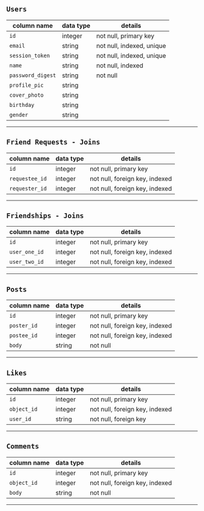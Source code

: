 ## `Users`
column name     | data type | details
----------------|-----------|-----------------------
`id`              | integer   | not null, primary key
`email`           | string    | not null, indexed, unique
`session_token`   | string    | not null, indexed, unique
`name`            | string    | not null, indexed
`password_digest` | string    | not null
`profile_pic`     | string    | 
`cover_photo`     | string    | 
`birthday`        | string    | 
`gender`          | string    | 

---

## `Friend Requests - Joins`
column name     | data type | details
----------------|-----------|-----------------------
`id`              | integer   | not null, primary key
`requestee_id`    | integer   | not null, foreign key, indexed
`requester_id`    | integer   | not null, foreign key, indexed

---
## `Friendships - Joins`
column name     | data type | details
----------------|-----------|-----------------------
`id`             | integer   | not null, primary key
`user_one_id`    | integer   | not null, foreign key, indexed
`user_two_id`    | integer   | not null, foreign key, indexed

---
## `Posts`
column name     | data type | details
----------------|-----------|-----------------------
`id`              | integer   | not null, primary key
`poster_id`       | integer   | not null, foreign key, indexed
`postee_id`       | integer   | not null, foreign key, indexed
`body`            | string    | not null

--- 
## `Likes`
column name     | data type | details
----------------|-----------|-----------------------
`id`              | integer   | not null, primary key
`object_id`       | integer   | not null, foreign key, indexed
`user_id`         | string    | not null, foreign key

---
## `Comments`
column name     | data type | details
----------------|-----------|-----------------------
`id`              | integer   | not null, primary key
`object_id`       | integer   | not null, foreign key, indexed
`body`            | string    | not null

---


